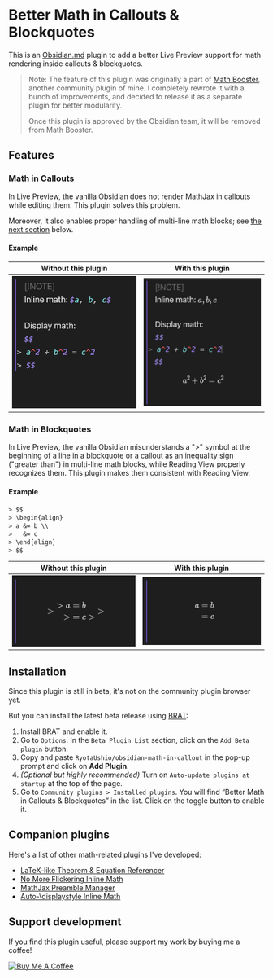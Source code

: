 # Better Math in Callouts & Blockquotes

This is an [Obsidian.md](https://obsidian.md) plugin to add a better Live Preview support for math rendering inside callouts & blockquotes.

> Note: The feature of this plugin was originally a part of [Math Booster](https://ryotaushio.github.io/obsidian-math-booster/), another community plugin of mine. I completely rewrote it with a bunch of improvements, and decided to release it as a separate plugin for better modularity.
> 
> Once this plugin is approved by the Obsidian team, it will be removed from Math Booster.

## Features

### Math in Callouts

In Live Preview, the vanilla Obsidian does not render MathJax in callouts while editing them. 
This plugin solves this problem.

Moreover, it also enables proper handling of multi-line math blocks; see [the next section](math-in-lockquotes) below.

#### Example

 Without this plugin                 | With this plugin
:-----------------------------------:|:----------------------------------:
![Before](fig/callout-before.png) | ![After](fig/callout-after.png)

### Math in Blockquotes

In Live Preview, the vanilla Obsidian misunderstands a ">" symbol at the beginning of a line in a blockquote or a callout as an inequality sign ("greater than") in multi-line math blocks, while Reading View properly recognizes them. This plugin makes them consistent with Reading View. 

#### Example

```
> $$
> \begin{align}
> a &= b \\
>   &= c
> \end{align}
> $$
```

 Without this plugin                 | With this plugin
:-----------------------------------:|:----------------------------------:
![Before](fig/blockquote-before.png) | ![After](fig/blockquote-after.png)

## Installation

Since this plugin is still in beta, it's not on the community plugin browser yet.

But you can install the latest beta release using [BRAT](https://github.com/TfTHacker/obsidian42-brat):

1.  Install BRAT and enable it.
2.  Go to `Options`. In the `Beta Plugin List` section, click on the `Add Beta plugin` button.
3.  Copy and paste `RyotaUshio/obsidian-math-in-callout` in the pop-up prompt and click on **Add Plugin**.
4.  _(Optional but highly recommended)_ Turn on `Auto-update plugins at startup` at the top of the page.
5.  Go to `Community plugins > Installed plugins`. You will find “Better Math in Callouts & Blockquotes” in the list. Click on the toggle button to enable it.

## Companion plugins

Here's a list of other math-related plugins I've developed:

- [LaTeX-like Theorem & Equation Referencer](https://github.com/RyotaUshio/obsidian-latex-theorem-equation-referencer)
- [No More Flickering Inline Math](https://github.com/RyotaUshio/obsidian-inline-math)
- [MathJax Preamble Manager](https://github.com/RyotaUshio/obsidian-mathjax-preamble-manager)
- [Auto-\\displaystyle Inline Math](https://github.com/RyotaUshio/obsidian-auto-displaystyle-inline-math)

## Support development

If you find this plugin useful, please support my work by buying me a coffee!

<a href="https://www.buymeacoffee.com/ryotaushio" target="_blank"><img src="https://cdn.buymeacoffee.com/buttons/v2/default-yellow.png" alt="Buy Me A Coffee" style="height: 60px !important;width: 217px !important;" ></a>
